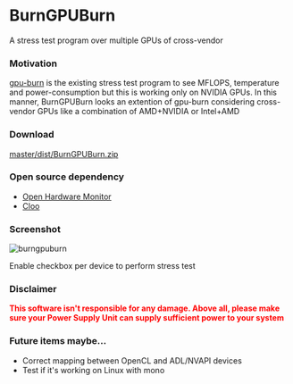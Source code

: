 # BurnGPUBurn

A stress test program over multiple GPUs of cross-vendor

### Motivation

[gpu-burn](https://github.com/wilicc/gpu-burn) is the existing stress test program to see MFLOPS, temperature and power-consumption but this is working only on NVIDIA GPUs. In this manner, BurnGPUBurn looks an extention of gpu-burn considering cross-vendor GPUs like a combination of AMD+NVIDIA or Intel+AMD

### Download

[master/dist/BurnGPUBurn.zip](https://github.com/otterrrr/BurnGPUBurn/raw/master/dist/BurnGPUBurn.zip)

### Open source dependency

* [Open Hardware Monitor](https://github.com/openhardwaremonitor)
* [Cloo](https://github.com/clSharp/Cloo)

### Screenshot

![burngpuburn](https://user-images.githubusercontent.com/1368591/100224389-1de75d80-2f60-11eb-93c6-26e696f5cda0.png)

Enable checkbox per device to perform stress test

### Disclaimer

**<span style="color:red">This software isn't responsible for any damage. Above all, please make sure your Power Supply Unit can supply sufficient power to your system</span>**

### Future items maybe...

* Correct mapping between OpenCL and ADL/NVAPI devices
* Test if it's working on Linux with mono

